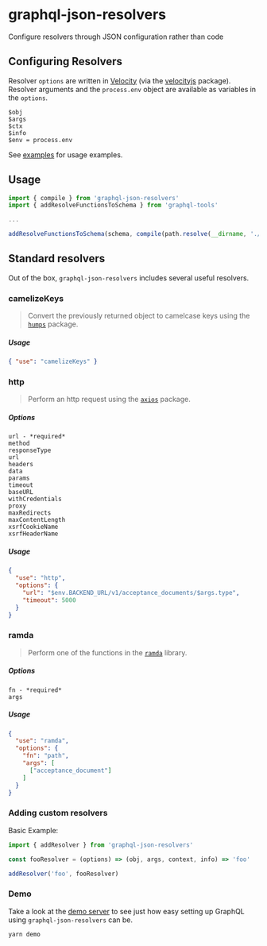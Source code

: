# graphql-json-resolvers
Configure resolvers through JSON configuration rather than code

## Configuring Resolvers

Resolver `options` are written in [Velocity](http://velocity.apache.org/engine/1.7/vtl-reference.html) (via the [velocityjs](https://github.com/shepherdwind/velocity.js) package). Resolver arguments and the `process.env` object are available as variables in the `options`.
```
$obj
$args
$ctx
$info
$env = process.env
```

See [examples](https://github.com/jdolle/graphql-json-resolvers/tree/master/examples) for usage examples.


## Usage
```javascript
import { compile } from 'graphql-json-resolvers'
import { addResolveFunctionsToSchema } from 'graphql-tools'

...

addResolveFunctionsToSchema(schema, compile(path.resolve(__dirname, './resolvers')))
```


## Standard resolvers

Out of the box, `graphql-json-resolvers` includes several useful resolvers.

### camelizeKeys

> Convert the previously returned object to camelcase keys using the [`humps`](https://github.com/domchristie/humps) package.

##### Usage

```json
{ "use": "camelizeKeys" }
```


### http

> Perform an http request using the [`axios`](https://github.com/axios/axios) package.

##### Options
```
url - *required*
method
responseType
url
headers
data
params
timeout
baseURL
withCredentials
proxy
maxRedirects
maxContentLength
xsrfCookieName
xsrfHeaderName
```

##### Usage

```json
{
  "use": "http",
  "options": {
    "url": "$env.BACKEND_URL/v1/acceptance_documents/$args.type",
    "timeout": 5000
  }
}
```


### ramda

> Perform one of the functions in the  [`ramda`](https://github.com/ramda/ramda) library.

##### Options

```
fn - *required*
args
```

##### Usage

```json
{
  "use": "ramda",
  "options": {
    "fn": "path",
    "args": [
      ["acceptance_document"]
    ]
  }
}
```


### Adding custom resolvers

Basic Example:
```javascript
import { addResolver } from 'graphql-json-resolvers'

const fooResolver = (options) => (obj, args, context, info) => 'foo'

addResolver('foo', fooResolver)

```

### Demo

Take a look at the [demo server](https://github.com/jdolle/graphql-json-resolvers/tree/master/examples/demo-server) to see just how easy setting up GraphQL using `graphql-json-resolvers` can be.

```
yarn demo
```
